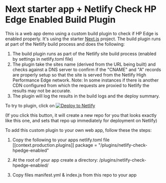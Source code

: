 # Next starter app + Netlify Check HP Edge Enabled Build Plugin

This is a web app demo using a custom build plugin to check if HP Edge is enabled properly. It's using the starter [Next.js](https://nextjs.org/) project. The build plugin runs at part of the Netlify build process and does the following:

1. The build plugin runs as part of the Netlify site build process (enabled by settings in netlify.toml file)
2. The plugin take the sites name (derived from the URL being built) and checks against a DNS server to confirm if the "CNAME" and "A" records are properly setup so that the site is served from the Netlify High Performance Edge network.
 Note: In some instances if there is another CDN configured from which the requests are proxied to Netlify the results may not be accurate.
3. The plugin will log the results in the build logs and the deploy summary.

To try to plugin, click on [![Deploy to Netlify](https://www.netlify.com/img/deploy/button.svg)](https://app.netlify.com/start/deploy?repository=https://github.com/ameerbadri/netlify-check-hpedge-enabled-plugin)

(If you click this button, it will create a new repo for you that looks exactly like this one, and sets that repo up immediately for deployment on Netlify)

To add this custom plugin to your own web app, follow these the steps:
  1. Copy the following to your apps netlify.toml file
  [[context.production.plugins]]
  package = "/plugins/netlify-check-hpedge-enabled"

  2. At the root of your app create a directory: /plugins/netlify-check-hpedge-enabled/
  3. Copy files manifest.yml & index.js from this repo to your app